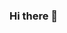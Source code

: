 ### Hi there 👋

<!--
**noahlattari/noahlattari** is a ✨ _special_ ✨ repository because its `README.md` (this file) appears on your GitHub profile.
![Image of WINDOWS](https://cdn.wallpapersafari.com/22/63/57zsiN.png)
